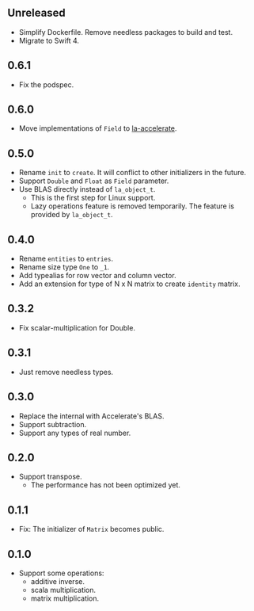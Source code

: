 ## Unreleased

- Simplify Dockerfile. Remove needless packages to build and test.
- Migrate to Swift 4.


## 0.6.1

- Fix the podspec.


## 0.6.0

- Move implementations of `Field` to [la-accelerate][github-la-accelerate].

[github-la-accelerate]: https://github.com/mitsuse/la-accelerate


## 0.5.0

- Rename `init` to `create`. It will conflict to other initializers in the future.
- Support `Double` and `Float` as `Field` parameter.
- Use BLAS directly instead of `la_object_t`.
    - This is the first step for Linux support.
    - Lazy operations feature is removed temporarily. The feature is provided by `la_object_t`.


## 0.4.0

- Rename `entities` to `entries`.
- Rename size type `One` to `_1`.
- Add typealias for row vector and column vector.
- Add an extension for type of N x N matrix to create `identity` matrix.


## 0.3.2

- Fix scalar-multiplication for Double.


## 0.3.1

- Just remove needless types.


## 0.3.0

- Replace the internal with Accelerate's BLAS.
- Support subtraction.
- Support any types of real number.


## 0.2.0

- Support transpose.
    - The performance has not been optimized yet.


## 0.1.1

- Fix: The initializer of `Matrix` becomes public.


## 0.1.0

- Support some operations:
    - additive inverse.
    - scala multiplication.
    - matrix multiplication.
